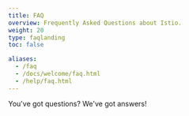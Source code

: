 ```yaml
---
title: FAQ
overview: Frequently Asked Questions about Istio.
weight: 20
type: faqlanding
toc: false

aliases:
  - /faq
  - /docs/welcome/faq.html
  - /help/faq.html
---
```


You've got questions? We've got answers!
